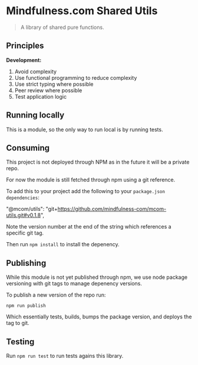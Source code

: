 # Mindfulness.com Shared Utils

> A library of shared pure functions.

## Principles

**Development:**

1. Avoid complexity
1. Use functional programming to reduce complexity
1. Use strict typing where possible
1. Peer review where possible
1. Test application logic

## Running locally

This is a module, so the only way to run local is by running tests.

## Consuming

This project is not deployed through NPM as in the future it will be a private repo.

For now the module is still fetched through npm using a git reference.

To add this to your project add the following to your `package.json` `dependencies`:

"@mcom/utils": "git+https://github.com/mindfulness-com/mcom-utils.git#v0.1.8",

Note the version number at the end of the string which references a specific git tag.

Then run `npm install` to install the depenency.

## Publishing

While this module is not yet published through npm, we use node package versioning
with git tags to manage depenency versions.

To publish a new version of the repo run:

```
npm run publish
```

Which essentially tests, builds, bumps the package version, and deploys the tag to git.

## Testing

Run `npm run test` to run tests agains this library.
